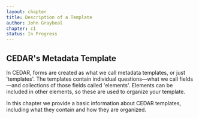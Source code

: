 ```yaml
---
layout: chapter
title: Description of a Template
author: John Graybeal
chapter: c1
status: In Progress
---
```

## **CEDAR's Metadata Template**

In CEDAR, forms are created as what we call metadata templates, or just 'templates'. 
The templates contain individual questions—what we call fields—and collections of those 
fields called 'elements'. 
Elements can be included in other elements, so these are used to organize your template.

In this chapter we provide a basic information about CEDAR templates, including
what they contain and how they are organized.